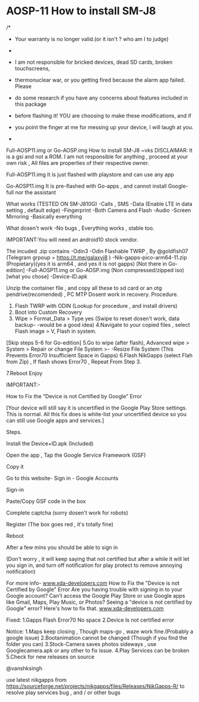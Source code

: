 # AOSP-11 How to install SM-J8
 /*

* Your warranty is no longer valid.(or it isn't ? who am I to judge)

*

* I am not responsible for bricked devices, dead SD cards, broken touchscreens,

* thermonuclear war, or you getting fired because the alarm app failed. Please

* do some research if you have any concerns about features included in this package

* before flashing it! YOU are choosing to make these modifications, and if

* you point the finger at me for messing up your device, I will laugh at you.

*

Full-AOSP11.img or Go-AOSP.img How to install SM-J8 ~vks
DISCLAIMAR: It is a gsi and not a ROM. I am not responsible for anything ,
proceed at your own risk , All files are properties of their respective owner.

Full-AOSP11.img
It is just flashed with playstore and can use any app

Go-AOSP11.img
It is pre-flashed with Go-apps , and cannot install
Google-full nor the assistant

What works (TESTED ON SM-J810G)
-Calls , SMS
-Data (Enable LTE in data setting , default edge)
-Fingerprint
-Both Camera and Flash
-Audio
-Screen Mirroring
-Basically everything

What dosen't work
-No bugs , Everything works , stable too.

IMPORTANT:You will need an android10 stock vendor.

The incuded .zip contains
-Odin3
-Odin Flashable TWRP , By @goldfish07 (Telegram grpoup = https://t.me/galaxyj8 )
-Nik-gapps-pico-arm64-11.zip (Propietary)(yes it is arm64 , and yes it is not gapps)
[Not there in Go-edition]
-Full-AOSP11.img or Go-AOSP.img (Non compressed/zipped iso)[what you chose]
-Device-ID.apk

Unzip the container file , and copy all these to sd card or an otg pendrive(recomended)
, PC MTP Dosent work in recovery.
Procedure.
1. Flash TWRP with ODIN (Lookup for procedure , and install drivers)
2. Boot into Custom Recovery
3. Wipe > Format_Data > Type yes (Swipe to reset dosen't work, data backup-
-would be a good idea)
4.Navigate to your copied files , select Flash image > V, Flash in system.

[Skip steps 5-6 for Go-edition]
5.Go to wipe (after flash), Advanced wipe > System > Repair or change File System >-
-Resize File System (This Prevents Error70 Insufficient Space in Gapps)
6.Flash NikGapps (select Flah from Zip) , If flash shows Error70 , Repeat From Step 3.

7.Reboot Enjoy

IMPORTANT:-

How to Fix the “Device is not Certified by Google” Error

[Your device will still say it is uncertified in the Google Play Store settings.
This is normal. All this fix does is white-list your uncertified device so you
can still use Google apps and services.]

Steps.

Install the Device+ID.apk (Included)

Open the app , Tap the Google Service Framework (GSF)

Copy it

Go to this website-
Sign in - Google Accounts

Sign-in

Paste/Copy GSF code in the box

Complete captcha (sorry dosen't work for robots)

Register (The box goes red , it's totally fine)

Reboot

After a few mins you should be able to sign in

(Don't worry , it will keep saying that not certified but after
a while it will let you sign in, and turn off notification for play
protect to remove annoying notification)

For more info-
www.xda-developers.com
How to Fix the "Device is not Certified by Google" Error
Are you having trouble with signing in to your Google account? Can't access the Google Play Store or use Google apps like Gmail, Maps, Play Music, or Photos? Seeing a "device is not certified by Google" error? Here's how to fix that.
www.xda-developers.com


Fixed:
1.Gapps Flash Error70 No space
2.Device Is not certified error

Notice:
1.Maps keep closing , Though maps-go , waze work fine.(Probably a google issue)
2.Bootanimation cannot be changed (Though if you find the folder you can)
3.Stock-Camera saves photos sideways , use Googlecamera.apk or any other to fix issue.
4.Play Services can be broken
5.Check for new releases on source


@vanshksingh



use latest nikgapps from https://sourceforge.net/projects/nikgapps/files/Releases/NikGapps-R/
to resolve play services bug , and / or other bugs
